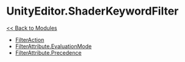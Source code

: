 # UnityEditor.ShaderKeywordFilter
[<< Back to Modules](index.md)
- [FilterAction](UnityEditor.ShaderKeywordFilter.FilterAction.md)
- [FilterAttribute.EvaluationMode](UnityEditor.ShaderKeywordFilter.FilterAttribute.EvaluationMode.md)
- [FilterAttribute.Precedence](UnityEditor.ShaderKeywordFilter.FilterAttribute.Precedence.md)
